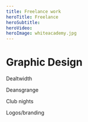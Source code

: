 ```yaml
---
title: Freelance work
heroTitle: Freelance
heroSubtitle:
heroVideo:
heroImage: whiteacademy.jpg
---
```



# **Graphic** Design #

Dealtwidth

Deansgrange

Club nights

Logos/branding
